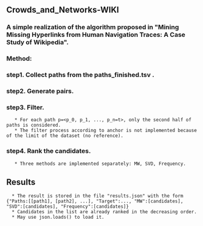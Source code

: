 ## Crowds_and_Networks-WIKI

### A simple realization of the algorithm proposed in "Mining Missing Hyperlinks from Human Navigation Traces: A Case Study of Wikipedia".

### Method:
### step1. Collect paths from the paths_finished.tsv .
### step2. Generate pairs.
### step3. Filter.
       * For each path p=<p_0, p_1, ..., p_n=t>, only the second half of paths is considered.
       * The filter process according to anchor is not implemented because of the limit of the dataset (no reference).
### step4. Rank the candidates.
       * Three methods are implemented separately: MW, SVD, Frequency.

## Results
      * The result is stored in the file "results.json" with the form {"Paths:[[path1], [path2], ...], "Target":..., "MW":[candidates], "SVD":[candidates], "Frequency":[candidates]}
      * Candidates in the list are already ranked in the decreasing order.
      * May use json.loads() to load it.
